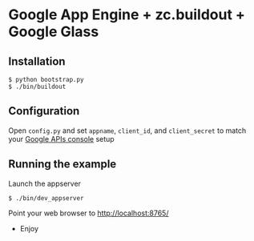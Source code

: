 Google App Engine + zc.buildout + Google Glass
===

## Installation
    $ python bootstrap.py
    $ ./bin/buildout

## Configuration
Open `config.py` and set `appname`, `client_id`, and `client_secret` to match your [Google APIs console](https://code.google.com/apis/console/) setup

## Running the example
Launch the appserver

    $ ./bin/dev_appserver

Point your web browser to [http://localhost:8765/](http://localhost:8765/)

- Enjoy

